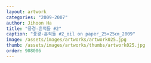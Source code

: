 ```yaml
---
layout: artwork
categories: "2009-2007"
author: Jihoon Ha
title: "풍경-흔적들 #2"
caption: "풍경-흔적들 #2_oil on paper_25×25㎝_2009"
image: /assets/images/artworks/artwork025.jpg
thumb: /assets/images/artworks/thumbs/artwork025.jpg
order: 908006
---
```

